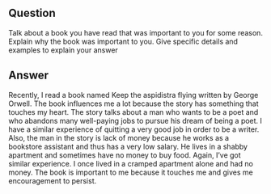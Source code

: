 ## Question
Talk about a book you have read that was important to you for some reason. Explain why the book was important to you. Give specific details and examples to explain your answer
## Answer
Recently, I read a book named Keep the aspidistra flying written by George Orwell. The book influences me a lot because the story has something that touches my heart. The story talks about a man who wants to be a poet and who abandons many well-paying jobs to pursue his dream of being a poet. I have a similar experience of quitting a very good job in order to be a writer. Also, the man in the story is lack of money because he works as a bookstore assistant and thus has a very low salary. He lives in a shabby apartment and sometimes have no money to buy food. Again, I’ve got similar experience. I once lived in a cramped apartment alone and had no money. The book is important to me because it touches me and gives me encouragement to persist.